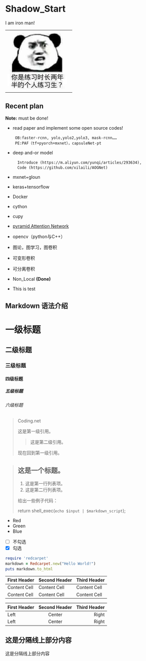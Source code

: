 # Shadow_Start
I am iron man!

<table width="100%">
<tr>
<td><img src="pics/chicken you are so beautiful.jpg", alt="Mountain View" width="95%"></td>
</tr>
</table>



## Recent plan

**Note:** must be done!

*  read paper and implement some open source codes!

		OB:faster-rcnn, yolo,yolo2,yolo3, mask-rcnn……
		PE:PAF（tf+pyorch+mxnet），capsuleNet-pt
* deep and-or model

		Introduce (https://m.aliyun.com/yunqi/articles/293634),  
		Code (https://github.com/xilaili/AOGNet)
* mxnet+gloun
* keras+tensorflow
* Docker
* cython
* cupy
* [pyramid Attention Network]( https://www.jiqizhixin.com/articles/pyramid-attention-network?from=synced&keywords=%E8%AF%AD%E4%B9%89%E5%88%86%E5%89%B2)
* opencv（python与C++）
* 图论，图学习，图卷积
* 可变形卷积
* 可分离卷积
* Non_Local **(Done)**
* This is test


## Markdown 语法介绍
# 一级标题
## 二级标题
### 三级标题
#### 四级标题
##### 五级标题
###### 六级标题

> Coding.net
> 
> 这是第一级引用。
>
> > 这是第二级引用。
>
> 现在回到第一级引用。

> ## 这是一个标题。
> 1. 这是第一行列表项。
> 2. 这是第二行列表项。
>
> 给出一些例子代码：
>
> return shell_exec(`echo $input | $markdown_script`);

- Red
- Green
- Blue

- [ ] 不勾选
- [x] 勾选

```ruby
require 'redcarpet'
markdown = Redcarpet.new("Hello World!")
puts markdown.to_html
```

First Header | Second Header | Third Header
------------ | ------------- | ------------
Content Cell | Content Cell  | Content Cell
Content Cell | Content Cell  | Content Cell

First Header | Second Header | Third Header
:----------- | :-----------: | -----------:
Left         | Center        | Right
Left         | Center        | Right


这是分隔线上部分内容
---
这是分隔线上部分内容